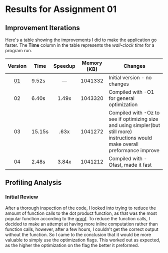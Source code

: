 # Results for Assignment 01

## Improvement Iterations

Here's a table showing the improvements I did to make the application go faster.  The **Time** column in the table represents the _wall-clock time_ for a program run.

| Version | Time | Speedup | Memory (KB) | Changes |
| :-----: | ---- | :-----: | :------: | ------- |
| [01](01.cpp) | 9.52s | &mdash; | 1041332 | Initial version - no changes |
| 02 | 6.40s | 1.49x | 1043320 | Compiled with -O1 for general optimization |
| 03 | 15.15s | .63x| 1041272 | Compiled with -Oz to see if optimizing size and using simpler(but still more) instructions would make overall preformance improve |
| 04 | 2.48s | 3.84x| 1041212 | Compiled with -Ofast, made it fast |

## Profiling Analysis

### Initial Review

After a thorough inspection of the code, I looked into trying to reduce the amount of function calls to the dot product function, as that was the most popular function according to the [gprof](analysis.txt). To reduce the function calls, I decided to make an attempt at having more inline computation rather than function calls, however, after a few hours, I couldn't get the correct output without the function. So I came to the conclusion that it would be more valuable to simply use the optimization flags. This worked out as expected, as the higher the optimization on the flag the better it preformed.
